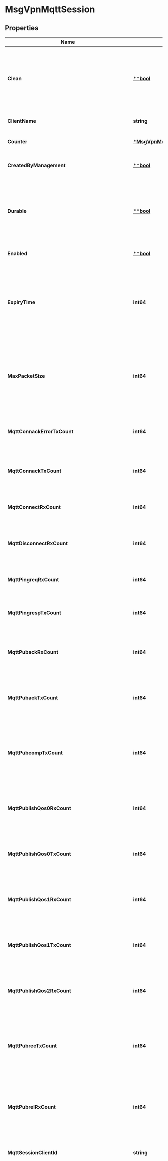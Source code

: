 # MsgVpnMqttSession

## Properties
Name | Type | Description | Notes
------------ | ------------- | ------------- | -------------
**Clean** | [****bool**](*bool.md) | Indicates whether the Client requested a clean (newly created) MQTT Session when connecting. If not clean (already existing), then previously stored messages for QoS 1 subscriptions are delivered. | [optional] [default to null]
**ClientName** | **string** | The name of the MQTT Session Client. | [optional] [default to null]
**Counter** | [***MsgVpnMqttSessionCounter**](MsgVpnMqttSessionCounter.md) |  | [optional] [default to null]
**CreatedByManagement** | [****bool**](*bool.md) | Indicates whether the MQTT Session was created by a Management API. | [optional] [default to null]
**Durable** | [****bool**](*bool.md) | Indicates whether the MQTT Session is durable. Disconnected durable MQTT Sessions are deleted when their expiry time is reached. Disconnected non-durable MQTT Sessions are deleted immediately. Available since 2.21. | [optional] [default to null]
**Enabled** | [****bool**](*bool.md) | Indicates whether the MQTT Session is enabled. | [optional] [default to null]
**ExpiryTime** | **int64** | The timestamp of when the disconnected MQTT session expires and is deleted. This value represents the number of seconds since 1970-01-01 00:00:00 UTC (Unix time). A value of 0 indicates that the session is either connected, or will never expire. Available since 2.21. | [optional] [default to null]
**MaxPacketSize** | **int64** | The maximum size of a packet, including all headers and payload, that the Client has signaled it is willing to accept. A value of zero indicates no limit. Note that there are other broker settings which may further limit packet size. Available since 2.21. | [optional] [default to null]
**MqttConnackErrorTxCount** | **int64** | The number of MQTT connect acknowledgment (CONNACK) refused response packets transmitted to the Client. Available since 2.13. | [optional] [default to null]
**MqttConnackTxCount** | **int64** | The number of MQTT connect acknowledgment (CONNACK) accepted response packets transmitted to the Client. Available since 2.13. | [optional] [default to null]
**MqttConnectRxCount** | **int64** | The number of MQTT connect (CONNECT) request packets received from the Client. Available since 2.13. | [optional] [default to null]
**MqttDisconnectRxCount** | **int64** | The number of MQTT disconnect (DISCONNECT) request packets received from the Client. Available since 2.13. | [optional] [default to null]
**MqttPingreqRxCount** | **int64** | The number of MQTT ping request (PINGREQ) packets received from the Client. Available since 2.23. | [optional] [default to null]
**MqttPingrespTxCount** | **int64** | The number of MQTT ping response (PINGRESP) packets transmitted to the Client. Available since 2.23. | [optional] [default to null]
**MqttPubackRxCount** | **int64** | The number of MQTT publish acknowledgement (PUBACK) response packets received from the Client. Available since 2.23. | [optional] [default to null]
**MqttPubackTxCount** | **int64** | The number of MQTT publish acknowledgement (PUBACK) response packets transmitted to the Client. Available since 2.23. | [optional] [default to null]
**MqttPubcompTxCount** | **int64** | The number of MQTT publish complete (PUBCOMP) packets transmitted to the Client in response to a PUBREL packet. These packets are the fourth and final packet of a QoS 2 protocol exchange. Available since 2.13. | [optional] [default to null]
**MqttPublishQos0RxCount** | **int64** | The number of MQTT publish message (PUBLISH) request packets received from the Client for QoS 0 message delivery. Available since 2.13. | [optional] [default to null]
**MqttPublishQos0TxCount** | **int64** | The number of MQTT publish message (PUBLISH) request packets transmitted to the Client for QoS 0 message delivery. Available since 2.13. | [optional] [default to null]
**MqttPublishQos1RxCount** | **int64** | The number of MQTT publish message (PUBLISH) request packets received from the Client for QoS 1 message delivery. Available since 2.13. | [optional] [default to null]
**MqttPublishQos1TxCount** | **int64** | The number of MQTT publish message (PUBLISH) request packets transmitted to the Client for QoS 1 message delivery. Available since 2.13. | [optional] [default to null]
**MqttPublishQos2RxCount** | **int64** | The number of MQTT publish message (PUBLISH) request packets received from the Client for QoS 2 message delivery. Available since 2.13. | [optional] [default to null]
**MqttPubrecTxCount** | **int64** | The number of MQTT publish received (PUBREC) packets transmitted to the Client in response to a PUBLISH packet with QoS 2. These packets are the second packet of a QoS 2 protocol exchange. Available since 2.13. | [optional] [default to null]
**MqttPubrelRxCount** | **int64** | The number of MQTT publish release (PUBREL) packets received from the Client in response to a PUBREC packet. These packets are the third packet of a QoS 2 protocol exchange. Available since 2.13. | [optional] [default to null]
**MqttSessionClientId** | **string** | The Client ID of the MQTT Session, which corresponds to the ClientId provided in the MQTT CONNECT packet. | [optional] [default to null]
**MqttSessionVirtualRouter** | **string** | The virtual router of the MQTT Session. The allowed values and their meaning are:  &lt;pre&gt; \&quot;primary\&quot; - The MQTT Session belongs to the primary virtual router. \&quot;backup\&quot; - The MQTT Session belongs to the backup virtual router. \&quot;auto\&quot; - The MQTT Session is automatically assigned a virtual router at creation, depending on the broker&#x27;s active-standby role. &lt;/pre&gt;  | [optional] [default to null]
**MqttSubackErrorTxCount** | **int64** | The number of MQTT subscribe acknowledgement (SUBACK) failure response packets transmitted to the Client. Available since 2.23. | [optional] [default to null]
**MqttSubackTxCount** | **int64** | The number of MQTT subscribe acknowledgement (SUBACK) response packets transmitted to the Client. Available since 2.23. | [optional] [default to null]
**MqttSubscribeRxCount** | **int64** | The number of MQTT subscribe (SUBSCRIBE) request packets received from the Client to create one or more topic subscriptions. Available since 2.23. | [optional] [default to null]
**MqttUnsubackTxCount** | **int64** | The number of MQTT unsubscribe acknowledgement (UNSUBACK) response packets transmitted to the Client. Available since 2.23. | [optional] [default to null]
**MqttUnsubscribeRxCount** | **int64** | The number of MQTT unsubscribe (UNSUBSCRIBE) request packets received from the Client to remove one or more topic subscriptions. Available since 2.23. | [optional] [default to null]
**MsgVpnName** | **string** | The name of the Message VPN. | [optional] [default to null]
**Owner** | **string** | The Client Username which owns the MQTT Session. | [optional] [default to null]
**QueueConsumerAckPropagationEnabled** | [****bool**](*bool.md) | Indicates whether consumer acknowledgements (ACKs) received on the active replication Message VPN are propagated to the standby replication Message VPN. Available since 2.14. | [optional] [default to null]
**QueueDeadMsgQueue** | **string** | The name of the Dead Message Queue (DMQ) used by the MQTT Session Queue. Available since 2.14. | [optional] [default to null]
**QueueEventBindCountThreshold** | [***EventThreshold**](EventThreshold.md) |  | [optional] [default to null]
**QueueEventMsgSpoolUsageThreshold** | [***EventThreshold**](EventThreshold.md) |  | [optional] [default to null]
**QueueEventRejectLowPriorityMsgLimitThreshold** | [***EventThreshold**](EventThreshold.md) |  | [optional] [default to null]
**QueueMaxBindCount** | **int64** | The maximum number of consumer flows that can bind to the MQTT Session Queue. Available since 2.14. | [optional] [default to null]
**QueueMaxDeliveredUnackedMsgsPerFlow** | **int64** | The maximum number of messages delivered but not acknowledged per flow for the MQTT Session Queue. Available since 2.14. | [optional] [default to null]
**QueueMaxMsgSize** | **int32** | The maximum message size allowed in the MQTT Session Queue, in bytes (B). Available since 2.14. | [optional] [default to null]
**QueueMaxMsgSpoolUsage** | **int64** | The maximum message spool usage allowed by the MQTT Session Queue, in megabytes (MB). A value of 0 only allows spooling of the last message received and disables quota checking. Available since 2.14. | [optional] [default to null]
**QueueMaxRedeliveryCount** | **int64** | The maximum number of times the MQTT Session Queue will attempt redelivery of a message prior to it being discarded or moved to the DMQ. A value of 0 means to retry forever. Available since 2.14. | [optional] [default to null]
**QueueMaxTtl** | **int64** | The maximum time in seconds a message can stay in the MQTT Session Queue when &#x60;queueRespectTtlEnabled&#x60; is &#x60;\&quot;true\&quot;&#x60;. A message expires when the lesser of the sender assigned time-to-live (TTL) in the message and the &#x60;queueMaxTtl&#x60; configured for the MQTT Session Queue, is exceeded. A value of 0 disables expiry. Available since 2.14. | [optional] [default to null]
**QueueName** | **string** | The name of the MQTT Session Queue. | [optional] [default to null]
**QueueRejectLowPriorityMsgEnabled** | [****bool**](*bool.md) | Indicates whether to return negative acknowledgements (NACKs) to sending clients on message discards. Note that NACKs cause the message to not be delivered to any destination and Transacted Session commits to fail. Available since 2.14. | [optional] [default to null]
**QueueRejectLowPriorityMsgLimit** | **int64** | The number of messages of any priority in the MQTT Session Queue above which low priority messages are not admitted but higher priority messages are allowed. Available since 2.14. | [optional] [default to null]
**QueueRejectMsgToSenderOnDiscardBehavior** | **string** | Indicates whether negative acknowledgements (NACKs) are returned to sending clients on message discards. Note that NACKs cause the message to not be delivered to any destination and Transacted Session commits to fail. The allowed values and their meaning are:  &lt;pre&gt; \&quot;always\&quot; - Always return a negative acknowledgment (NACK) to the sending client on message discard. \&quot;when-queue-enabled\&quot; - Only return a negative acknowledgment (NACK) to the sending client on message discard when the Queue is enabled. \&quot;never\&quot; - Never return a negative acknowledgment (NACK) to the sending client on message discard. &lt;/pre&gt;  Available since 2.14. | [optional] [default to null]
**QueueRespectTtlEnabled** | [****bool**](*bool.md) | Indicates whether the time-to-live (TTL) for messages in the MQTT Session Queue is respected. When enabled, expired messages are discarded or moved to the DMQ. Available since 2.14. | [optional] [default to null]
**RxMax** | **int64** | The maximum number of outstanding QoS1 and QoS2 messages that the Client has signaled it is willing to accept. Note that there are other broker settings which may further limit the number of outstanding messasges. Available since 2.21. | [optional] [default to null]
**Will** | [****bool**](*bool.md) | Indicates whether the MQTT Session has the Will message specified by the Client. The Will message is published if the Client disconnects without sending the MQTT DISCONNECT packet. | [optional] [default to null]

[[Back to Model list]](../README.md#documentation-for-models) [[Back to API list]](../README.md#documentation-for-api-endpoints) [[Back to README]](../README.md)

